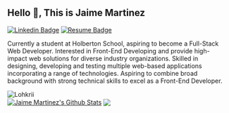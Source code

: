 ## Hello 👋, This is Jaime Martinez
[![Linkedin Badge](https://img.shields.io/badge/-jemn21819-0072b1?style=flat&logo=Linkedin&logoColor=white&link=https://www.linkedin.com/in/jaime-martinez-9a765a185/)](https://www.linkedin.com/in/jaime-martinez-9a765a185/)
[![Resume Badge](https://badgen.net/badge/My/Resume/blue?icon=atom)](https://drive.google.com/file/d/17hDx5Wcuf8MD8Q5nZVHOZFpiIK52MP4o/view?usp=sharingg)

<p align='left'>Currently a student at Holberton School, aspiring to become a Full-Stack Web Developer. Interested in Front-End Developing and provide high-impact web solutions for diverse industry organizations. Skilled in designing, developing and testing multiple web-based applications incorporating a range of technologies. Aspiring to combine broad background with strong technical skills to excel as a Front-End Developer.</p>
<div>
<img src=https://komarev.com/ghpvc/?username=Lohkrii alt=Lohkrii />
</div>

<a href="https://github-readme-stats.sabesansathananthan.vercel.app/api?username=jemn21819&show_icons=true&hide_border=true&count_private=true&include_all_commits=true&theme=radical">
<img align="center" alt="Jaime Martinez's Github Stats" src="https://github-readme-stats.sabesansathananthan.vercel.app/api?username=jemn21819&show_icons=true&hide_border=true&count_private=true&include_all_commits=true&theme=radical" /></a>
<a href="https://github-readme-stats.sabesansathananthan.vercel.app/api/top-langs/?username=jemn21819&layout=compact&theme=radical">
  <img align="center" src="https://github-readme-stats.sabesansathananthan.vercel.app/api/top-langs/?username=jemn21819&layout=compact&theme=radical" />
</a>
